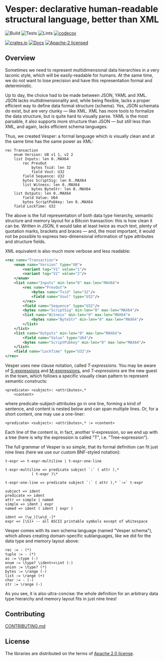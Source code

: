 # Vesper: declarative human-readable structural language, better than XML

![Build](https://github.com/UBIDECO/vesper/workflows/Build/badge.svg)
![Tests](https://github.com/UBIDECO/vesper/workflows/Tests/badge.svg)
![Lints](https://github.com/UBIDECO/vesper/workflows/Lints/badge.svg)
[![codecov](https://codecov.io/gh/UBIDECO/vesper/branch/master/graph/badge.svg)](https://codecov.io/gh/UBIDECO/vesper)

[![crates.io](https://img.shields.io/crates/v/vesper-lang)](https://crates.io/crates/vesper-lang)
[![Docs](https://docs.rs/vesper-lang/badge.svg)](https://docs.rs/vesper-lang)
[![Apache-2 licensed](https://img.shields.io/crates/l/vesper-lang)](./LICENSE)

## Overview

Sometimes we need to represent multidimensional data hierarchies in a very laconic style,
which will be easily-readable for humans.
At the same time, we do not want to lose precision 
and have this representation formal and deterministic.

Up to day, the choice had to be made between JSON, YAML and XML.
JSON lacks multidimensionality and, while being flexible,
lacks a proper efficient way to define data formal structure (schema).
Yes, JSON schemata do exist, but are very clunky — like XML.
XML has more tools to formalize the data structure, but is quite hard to visually parse.
YAML is the most parsable, it also supports more structure than JSON —
but still less than XML, and again, lacks efficient schema languages.

Thus, we created Vesper: a formal language which is visually clean 
and at the same time has the same power as XML:

```vesper
rec Transaction
    enum Version: U8 v1 1, v2 2
    list Inputs: len 0..MAX64
        rec PrevOut
            bytes Txid: len 32
            field Vout: U32
        field Sequence: U32
        bytes ScriptSig: len 0..MAX64
        list Witness: len 0..MAX64
            bytes ByteStr: len 0..MAX64
    list Outputs: len 0..MAX64
        field Value: U64
        bytes ScriptPubkey: len 0..MAX64
    field LockTime: U32
```

The above is the full representation of both data type hierarchy,
semantic structure and memory layout for a Bitcoin transaction:
this is how clean it can be.
Written in JSON, it would take at least twice as much text,
plenty of quotation marks, brackets and braces —
and, the most important, it would not be possible to express
two-dimensional information of type attributes and structure fields.

XML equivalent is also much more verbose and less readable:

```xml
<rec name="Transaction">
    <enum name="Version" type="U8">
        <variant tag="V1" value="1"/>
        <variant tag="V2" value="2"/>
    </enum>
    <list name="Inputs" min-len="0" max-len="MAX64">
        <rec name="PrevOut">
            <bytes name="Txid" len="32"/>
            <field name="Vout" type="U32"/>
        </rec>
        <field name="Sequence" type="U32"/>
        <bytes name="ScriptSig" min-len="0" max-len="MAX64"/>
        <list name="Witness" min-len="0" max-len="MAX64">
            <bytes name="ByteStr" min-len="0" max-len="MAX64"/>
        </list>
    </list>
    <list name="Outputs" min-len="0" max-len="MAX64">
        <field name="Value" type="U64"/>
        <bytes name="ScriptPubkey" min-len="0" max-len="MAX64"/>
    </list>
    <field name="LockTime" type="U32"/>
</rec>
```

Vesper uses new clause notation, called *T-expressions*.
You may be aware of [S-expressions] and [M-expressions],
and *T-expressions* are the new guest in the town,
which follows a specific visually clean pattern
to represent semantic constructs:

```
<predicate> <subject>: <attributes>,*
    <content>
```

where predicate-subject-attributes go in one line, forming a kind of sentence,
and content is nested below and can span multiple lines.
Or, for a short content, one may use a one-liner:

```
<predicate> <subject>: <attributes>,* := <content>
```

Each line of the content is, in fact, another V-expression,
so we end up with a tree
(here is why the expression is called "T", i.e. "Tree-expression").

The full grammar of Vesper is so simple,
that its formal definition can fit just nine lines
(here we use our custom BNF-styled notation):
```
t-expr => t-expr-multiline | t-expr-one-line

t-expr-multiline => predicate subject `:` ( attr ),* 
            ( t-expr )\*

t-expr-one-line => predicate subject `:` ( attr ),* `:=` t-expr

subject => ident
predicate => ident
attr => simple | named
simple => ident | expr
named => ident ( ident | expr )

ident => (\w_)[\w\d_-]*
expr => [\S]+ -- all ASCII printable symbols except of whitespace
```

Vesper comes with its own schema language (named "Vesper schema"),
which allows creating domain-specific sublanguages,
like we did for the data type and memory layout above:

```vesper-schema
rec := - (*)
tuple := - (*)
as := \type (-)
enum := \type? \ident+=\int (-)
union := \type? (*)
bytes := \range (-)
list := \range (+)
char := - (-)
str := \range (-)
```

As you see, it is also ultra-concise:
the whole definition for an arbitrary data type hierarchy and memory layout
fits in just nine lines!


## Contributing

[CONTRIBUTING.md](../CONTRIBUTING.md)

## License

The libraries are distributed on the terms of [Apache 2.0 license](LICENSE).

[S-expressions]: https://en.wikipedia.org/wiki/S-expression
[M-expressions]: https://en.wikipedia.org/wiki/M-expression

